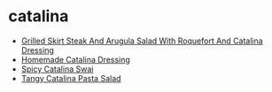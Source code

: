 # catalina

 * [Grilled Skirt Steak And Arugula Salad With Roquefort And Catalina Dressing](../index/g/grilled-skirt-steak-and-arugula-salad-with-roquefort-and-catalina-dressing-353632.json)
 * [Homemade Catalina Dressing](../index/h/homemade-catalina-dressing.json)
 * [Spicy Catalina Swai](../index/s/spicy-catalina-swai.json)
 * [Tangy Catalina Pasta Salad](../index/t/tangy-catalina-pasta-salad.json)
